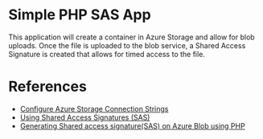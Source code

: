 # Simple PHP SAS App
This application will create a container in Azure Storage and allow for blob uploads.  Once the file is uploaded to the blob service, a Shared Access Signature is created that allows for timed access to the file.

# References
* [Configure Azure Storage Connection Strings](https://docs.microsoft.com/en-us/azure/storage/storage-configure-connection-string)
* [Using Shared Access Signatures (SAS)](https://docs.microsoft.com/en-us/azure/storage/storage-dotnet-shared-access-signature-part-1)
* [Generating Shared access signature(SAS) on Azure Blob using PHP](https://blogs.msdn.microsoft.com/azureossds/2015/05/12/generating-shared-access-signaturesas-on-azure-blob-using-php/)
